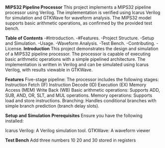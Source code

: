 **MIPS32 Pipeline Processor**
This project implements a MIPS32 pipeline processor using Verilog. The implementation is verified using Icarus Verilog for simulation and GTKWave for waveform analysis. The MIPS32 model supports basic arithmetic operations, as confirmed by the provided test bench.

**Table of Contents**
-#Introduction.
-#Features.
-Project Structure.
-Setup and Simulation.
-Usage.
-Waveform Analysis.
-Test Bench.
-Contributing.
-License.
**Introduction**
This project demonstrates the design and simulation of a MIPS32 pipeline processor. The processor is capable of executing basic arithmetic operations with a simple pipelined architecture. The implementation is written in Verilog and can be simulated using Icarus Verilog, with results viewable in GTKWave.

**Features**
Five-stage pipeline: The processor includes the following stages:
Instruction Fetch (IF)
Instruction Decode (ID)
Execution (EX)
Memory Access (MEM)
Write Back (WB)
Basic arithmetic operations: Supports ADD, SUB, AND, OR, SLT, and MUL operations.
Memory operations: Supports load and store instructions.
Branching: Handles conditional branches with simple branch prediction (branch delay slots).

**Setup and Simulation**
**Prerequisites**
Ensure you have the following installed:

Icarus Verilog: A Verilog simulation tool.
GTKWave: A waveform viewer

**Test Bench**
Add three numbers 10 20 and 30  stored in registers 
